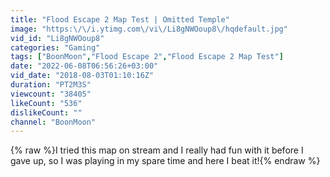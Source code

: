 ```yaml
---
title: "Flood Escape 2 Map Test | Omitted Temple"
image: "https:\/\/i.ytimg.com\/vi\/Li8gNWOoup8\/hqdefault.jpg"
vid_id: "Li8gNWOoup8"
categories: "Gaming"
tags: ["BoonMoon","Flood Escape 2","Flood Escape 2 Map Test"]
date: "2022-06-08T06:56:26+03:00"
vid_date: "2018-08-03T01:10:16Z"
duration: "PT2M3S"
viewcount: "38405"
likeCount: "536"
dislikeCount: ""
channel: "BoonMoon"
---
```

{% raw %}I tried this map on stream and I really had fun with it before I gave up, so I was playing in my spare time and here I beat it!{% endraw %}
